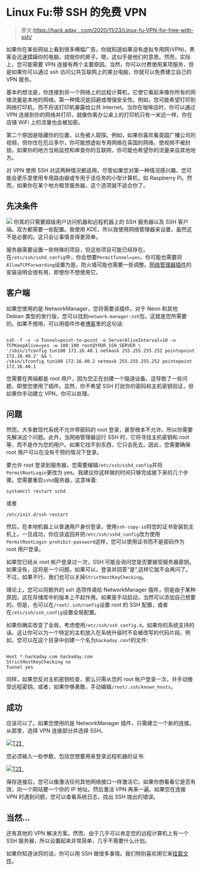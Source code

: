 # Linux Fu:带 SSH 的免费 VPN

> 原文:[https://hack aday . com/2020/11/23/Linux-fu-VPN-for-free-with-ssh/](https://hackaday.com/2020/11/23/linux-fu-vpn-for-free-with-ssh/)

如果你在某些网站上看到很多横幅广告，你就知道如果没有虚拟专用网(VPN)，黑客会迅速蹂躏你的电脑，烧毁你的房子。嗯，这似乎是他们的意思。然而，实际上，您可能需要 VPN 连接有两个主要原因。当然，你可以付费使用某项服务，但是如果你可以通过 ssh 访问公共互联网上的某台电脑，你就可以免费建立自己的 VPN 服务。

基本的想法是，你连接到另一个网络上的远程计算机，它使它看起来像你所有的网络流量是本地的网络。第一种情况是回避或增强安全性。例如，您可能希望打印到网络打印机，而不将该打印机暴露给公共 Internet。当你在咖啡店时，你可以通过 VPN 连接到你的网络并打印，就像你离办公桌上的打印机只有一米远一样。你在店铺 WiFi 上的流量也会被加密。

第二个原因是隐藏你的位置，以免被人窥探。例如，如果你喜欢看英国广播公司的视频，但你住在厄瓜多尔，你可能想虚拟专用网络在英国的网络，使视频不被封锁。如果你的地方当局监控和审查你的互联网，你可能也希望你的流量来自其他地方。

对 VPN 使用 SSH 对这两种情况都适用，尽管如果您对第一种情况感兴趣，您可能会更乐意使用专用路由器或专用于该任务的小型计算机，如 Raspberry Pi。然而，如果你在某个地方租赁服务器，这个选项就不适合你了。

## 先决条件

[![](../Images/4b34f2a3ca85b95e222b3071e982dc7c.png)](https://hackaday.com/wp-content/uploads/2020/10/map-1.jpg) 你真的只需要超级用户访问机器和远程机器上的 SSH 服务器以及 SSH 客户端。双方都需要一些配置。我使用 KDE，所以我使用网络管理器来设置，虽然这不是必要的。这只会让事情变得更简单。

服务器需要设置一些特殊的项目，但这些项目可能已经存在。在`/etc/ssh/sshd_config`中，你会想要`PermitTunnel=yes`，你可能也需要将`AllowTCPForwarding`设置为是。防火墙可能也需要一些调整。[网络管理器插件](https://github.com/danfruehauf/NetworkManager-ssh)的安装说明会很有用，即使你不想使用它。

## 客户端

如果您使用的是 NetworkManager，您将需要该插件。对于 Neon 和其他 Debian 类型的发行版，您可以找到`network-manager-ssh`包，这就是您所需要的。如果不想用，可以用插件作者[博客](https://bashinglinux.wordpress.com/2013/03/23/networkmanager-ssh/)里的这句话:

```

ssh -f -v -o Tunnel=point-to-point -o ServerAliveInterval=10 -o TCPKeepAlive=yes -w 100:100 root@YOUR_SSH_SERVER \
'/sbin/ifconfig tun100 172.16.40.1 netmask 255.255.255.252 pointopoint 172.16.40.2' && \
/sbin/ifconfig tun100 172.16.40.2 netmask 255.255.255.252 pointopoint 172.16.40.1

```

您需要在两端都是 root 用户，因为您正在创建一个隧道设备。这导致了一些问题，即使您使用了插件。显然，你不希望 SSH 打扰你的密码和主机密钥验证，但如果你手动建立 VPN，你可以处理。

## 问题

然而，大多数现代系统不允许带密码的 root 登录，甚至根本不允许。所以你需要先解决这个问题。此外，当网络管理器运行 SSH 时，它将寻找主机密钥和 root 等，而不是作为您的用户。如果它找不到东西，它只会死去。因此，您需要确保 root 用户可以在没有干预的情况下登录。

要允许 root 登录到服务器，您需要编辑`/etc/ssh/sshd_config`并将`PermitRootLogin`更改为 yes。我建议你这样做的时间只够完成接下来的几个步骤。您需要重启`sshd`服务器，这意味着:

```
systemctl restart sshd
```

或者

```
/etc/init.d/ssh restart
```

然后，在本地机器上以普通用户身份登录，使用`ssh-copy-id`将您的证书安装到主机上。一旦成功，你应该返回并把`/etc/ssh/sshd_config`改为使用`PermitRootLogin prohibit-password`这样，您可以使用证书而不是密码作为 root 用户登录。

如果您已经从 root 帐户登录过一次，SSH 可能会询问您是否要接受服务器密钥。如果没有，这将是一个问题。如果可以，登录并回答“是”,这样它就不会再问了。不过，如果不行，我们也可以关掉`StrictHostKeyChecking`。

理论上，您可以将额外的 ssh 选项传递给 NetworkManager 插件，但是由于某种原因，这在存储库中的版本上不起作用。如果是手动启动，当然可以添加自己想要的。但是，也可以在`/root/.ssh/config`设置 root 的 SSH 配置，或者在`/etc/ssh/ssh_config`设置全局配置。

如果你确实改变了全局，考虑使用`/etc/ssh/ssh_config.d`，如果你的系统支持的话。这让你可以为一个特定的主机放入在系统升级时不会被改写的代码片段。例如，您可以在这个目录中创建一个名为`hackaday.conf`的文件:

```

Host *.hackaday.com hackaday.com
StrictHostKeyChecking no
Tunnel yes

```

同样，如果您反对主机密钥检查，那么只需从您的 root 帐户登录一次，并手动接受远程密钥。或者，如果你够勇敢，手动编辑`/root/.ssh/known_hosts`。

## 成功

应该可以了。如果您使用的是 NetworkManager 插件，只需建立一个新的连接。从那里，选择 VPN 连接部分并选择 SSH。

[![](../Images/3d087c5a8083bd33d7972ee731d057d2.png)T2】](https://hackaday.com/wp-content/uploads/2020/10/vpn0.png)

您必须输入一些参数，包括您想要用来登录远程机器的证书:

[![](../Images/26233d2fef125c0ba13733722baa3f4d.png)T2】](https://hackaday.com/wp-content/uploads/2020/10/vpn1.png)

保存连接后，您可以像激活任何其他网络接口一样激活它。如果你想看看它是否有效，向一个网站要一个你的 IP 地址。然后激活 VPN 再来一遍。如果您在连接 VPN 时遇到问题，您可以查看系统日志，找出 SSH 抛出的错误。

## 当然…

还有其他的 VPN 解决方案。然而，由于几乎可以肯定您的远程计算机上有一个 SSH 服务器，所以设置起来非常简单，几乎不需要什么计划。

如果你知道诀窍的话，你可以用 SSH 做很多事情。我们特别喜欢用它来[挂载文件](https://hackaday.com/2020/09/21/linux-fu-simple-ssh-file-sharing/)。